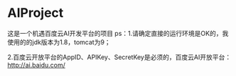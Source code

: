 # AIProject
这是一个机遇百度云AI开发平台的项目
ps：1.请确定直接的运行环境是OK的，我使用的的jdk版本为1.8，tomcat为9；

2.百度云开放平台的AppID、APIKey、SecretKey是必须的，百度云AI开放平台：http://ai.baidu.com/